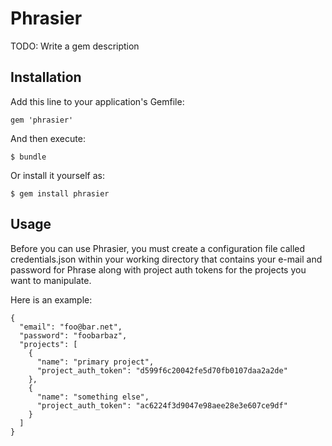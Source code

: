 # Phrasier

TODO: Write a gem description

## Installation

Add this line to your application's Gemfile:

    gem 'phrasier'

And then execute:

    $ bundle

Or install it yourself as:

    $ gem install phrasier

## Usage

Before you can use Phrasier, you must create a configuration file called credentials.json within your working directory that contains your e-mail and password for Phrase along with project auth tokens for the projects you want to manipulate.

Here is an example:

    {
      "email": "foo@bar.net",
      "password": "foobarbaz",
      "projects": [
        {
          "name": "primary project",
          "project_auth_token": "d599f6c20042fe5d70fb0107daa2a2de"
        },
        {
          "name": "something else",
          "project_auth_token": "ac6224f3d9047e98aee28e3e607ce9df"
        }
      ]
    }

